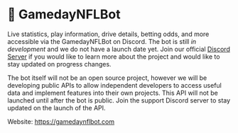 # 🏈 GamedayNFLBot
Live statistics, play information, drive details, betting odds, and more accessible via the GamedayNFLBot on Discord. The bot is still *in development* and we do not have a launch date yet. Join our official [Discord Server](https://discord.gg/gameday) if you would like to learn more about the project and would like to stay updated on progress changes.

The bot itself will not be an open source project, however we will be developing public APIs to allow independent developers to access useful data and implement features into their own projects. This API will not be launched until after the bot is public. Join the support Discord server to stay updated on the launch of the API.

Website: https://gamedaynflbot.com
